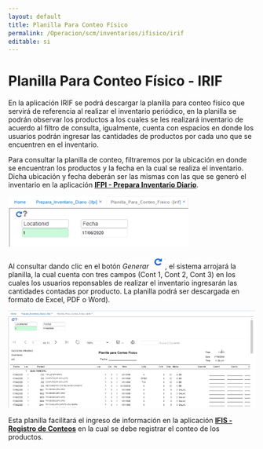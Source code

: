 ```yaml
---
layout: default
title: Planilla Para Conteo Físico
permalink: /Operacion/scm/inventarios/ifisico/irif
editable: si
---
```


# Planilla Para Conteo Físico - IRIF

En la aplicación IRIF se podrá descargar la planilla para conteo físico que servirá de referencia al realizar el inventario periódico, en la planilla se podrán observar los productos a los cuales se les realizará inventario de acuerdo al filtro de consulta, igualmente, cuenta con espacios en donde los usuarios podrán ingresar las cantidades de productos por cada uno que se encuentren en el inventario.  

Para consultar la planilla de conteo, filtraremos por la ubicación en donde se encuentran los productos y la fecha en la cual se realiza el inventario. Dicha ubicación y fecha deberán ser las mismas con las que se generó el inventario en la aplicación [**IFPI - Prepara Inventario Diario**](http://docs.oasiscom.com/Operacion/scm/inventarios/ifisico/ifpi).  


![](irif1.png)


Al consultar dando clic en el botón _Generar_ ![](actualizar.png), el sistema arrojará la planilla, la cual cuenta con tres campos (Cont 1, Cont 2, Cont 3) en los cuales los usuarios reponsables de realizar el inventario ingresarán las cantidades contadas por producto. La planilla podrá ser descargada en formato de Excel, PDF o Word).  


![](irif2.png)


Esta planilla facilitará el ingreso de información en la aplicación [**IFIS - Registro de Conteos**](http://docs.oasiscom.com/Operacion/scm/inventarios/ifisico/ifis) en la cual se debe registrar el conteo de los productos.  



